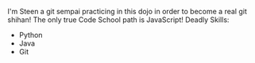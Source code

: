 I'm Steen a git sempai practicing in this dojo in order to become a real git shihan!
The only true Code School path is JavaScript!
Deadly Skills:
* Python
* Java
* Git